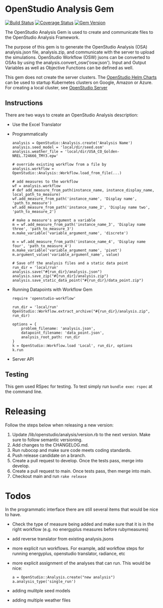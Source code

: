 # OpenStudio Analysis Gem

[![Build Status](https://github.com/NREL/OpenStudio-analysis-gem/actions/workflows/openstudio-analysis.yml/badge.svg?branch=develop)](https://github.com/NREL/OpenStudio-analysis-gem/actions/workflows/openstudio-analysis.yml)
[![Coverage Status](https://coveralls.io/repos/NREL/OpenStudio-analysis-gem/badge.svg?branch=develop)](https://coveralls.io/r/NREL/OpenStudio-analysis-gem?branch=develop)
[![Gem Version](https://badge.fury.io/rb/openstudio-analysis.svg)](https://badge.fury.io/rb/openstudio-analysis)

The OpenStudio Analysis Gem is used to create and communicate files to the OpenStudio Analysis Framework.

The purpose of this gem is to generate the OpenStudio Analysis (OSA) analysis.json file, analysis.zip, and communicate with the server to upload
the simulations.  OpenStudio Workflow (OSW) jsons can be converted to OSAs by using the analysis.convert_osw('osw.json').  Input and Output Variables as well as Objective Functions can be defined as well. 

This gem does not create the server clusters. The [OpenStudio Helm Charts](https://github.com/NREL/openstudio-server-helm) can be used to startup Kubernetes clusters on Google, Amazon or Azure.  For creating a local cluster, see [OpenStudio Server](https://github.com/NREL/OpenStudio-server/tree/develop/local_setup_scripts)

## Instructions

There are two ways to create an OpenStudio Analysis description:
* Use the Excel Translator


* Programmatically

    ```
    analysis = OpenStudio::Analysis.create('Analysis Name')
    analysis.seed_model = 'local/dir/seed.osm'
    analysis.weather_file = 'local/dir/USA_CO_Golden-NREL.724666_TMY3.epw'
    
    # override existing workflow from a file by
    analysis.workflow = OpenStudio::Analysis::Workflow.load_from_file(...)
    
    # add measures to the workflow
    wf = analysis.workflow
    # def add_measure_from_path(instance_name, instance_display_name, local_path_to_measure)
    wf.add_measure_from_path('instance_name', 'Display name', 'path_to_measure')
    wf.add_measure_from_path('instance_name_2', 'Display name two', 'path_to_measure_2')
    
    # make a measure's argument a variable
    m = wf.add_measure_from_path('instance_name_3', 'Display name three', 'path_to_measure_3')
    m.make_variable('variable_argument_name', 'discrete')
    
    m = wf.add_measure_from_path('instance_name_4', 'Display name four', 'path_to_measure_4')
    m.make_variable('variable_argument_name', 'pivot')
    m.argument_value('variable_argument_name', value)
    
    # Save off the analysis files and a static data point
    run_dir = 'local/run'
    analysis.save("#{run_dir}/analysis.json")
    analysis.save_zip("#{run_dir}/analysis.zip")
    analysis.save_static_data_point("#{run_dir}/data_point.zip")
    ```

* Running Datapoints with Workflow Gem

    ```
    require 'openstudio-workflow'
    
    run_dir = 'local/run'
    OpenStudio::Workflow.extract_archive("#{run_dir}/analysis.zip", run_dir)
    
    options = {
        problem_filename: 'analysis.json',
        datapoint_filename: 'data_point.json',
        analysis_root_path: run_dir
    }
    k = OpenStudio::Workflow.load 'Local', run_dir, options
    k.run
    ```
    
* Server API

## Testing

This gem used RSpec for testing.  To test simply run `bundle exec rspec` at the command line.

# Releasing

Follow the steps below when releasing a new version:

1. Update /lib/openstudio/analysis/version.rb to the next version. Make sure to follow semantic versioning.
2. Add changes to the CHANGELOG.md.
3. Run rubocop and make sure code meets coding standards.
4. Push release candidate on a branch.
5. Create a pull request to develop. Once the tests pass, merge into develop. 
6. Create a pull request to main. Once tests pass, then merge into main.
7. Checkout main and run `rake release`

# Todos

In the programmatic interface there are still several items that would be nice to have.

* Check the type of measure being added and make sure that it is in the right workflow (e.g. no energyplus measures before rubymeasures)
* add reverse translator from existing analysis.jsons
* more explicit run workflows. For example, add workflow steps for running energyplus, openstudio translator, radiance, etc
* more explicit assignment of the analyses that can run. This would be nice:

    ```
    a = OpenStudio::Analysis.create("new analysis")
    a.analysis_type('single_run')
    ```

* adding mulitple seed models
* adding multiple weather files

